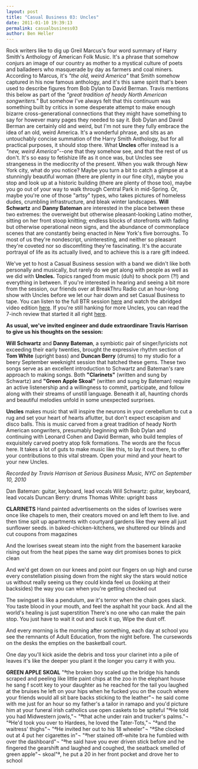 ```yaml
---
layout: post
title: "Casual Business 03: Uncles"
date: 2011-01-10 19:39:13
permalink: casualbusiness03
author: Ben Heller
---
```

Rock writers like to dig up Greil Marcus's four word summary of Harry Smith's Anthology of American Folk Music. It's a phrase that somehow conjurs an image of our country as mother to a mystical culture of poets and balladeers who masquerade by day as farmers and coal miners. According to Marcus, it's _"the old, weird America"_ that Smith somehow captured in his now famous anthology, and it's this same spirit that's been used to describe figures from Bob Dylan to David Berman. Travis mentions this below as part of the _"great tradition of heady North American songwriters."_ But somehow I've always felt that this continuum was something built by critics in some desperate attempt to make enough bizarre cross-generational connections that they might have something to say for however many pages they needed to say it. Bob Dylan and David Berman are certainly old and weird, but I'm not sure they fully embrace the idea of an old, weird America. It's a wonderful phrase, and sits as an untouchably concise summation of the Harry Smith Anthology, but for all practical purposes, it should stop there. What **Uncles** offer instead is a _"new, weird America"_\--one that they somehow see, and that the rest of us don't. It's so easy to fetishize life as it once was, but Uncles see strangeness in the mediocrity of the present. When you walk through New York city, what do you notice? Maybe you turn a bit to catch a glimpse at a stunningly beautiful woman (there are plenty in our fine city), maybe you stop and look up at a historic building (there are plenty of those too), maybe you go out of your way to walk through Central Park in mid-Spring. Or, maybe you're one of those "artsy" types, who takes pictures of homeless dudes, crumbling infrastructure, and bleak winter landscapes. **Will Schwartz** and **Danny Bateman** are interested in the place between these two extremes: the overweight but otherwise pleasant-looking Latino mother, sitting on her front stoop knitting; endless blocks of storefronts with fading but otherwise operational neon signs, and the abundance of commonplace scenes that are constantly being enacted in New York's five borroughs. To most of us they're nondescript, uninteresting, and neither so pleasant they're coveted nor so discomfiting they're fascinating. It's the accurate portrayal of life as its actually lived, and to achieve this is a rare gift indeed.

<!-- more -->

We've yet to host a Casual Business session with a band we didn't like both personally and musically, but rarely do we get along with people as well as we did with **Uncles.** Topics ranged from music (duh) to shock porn (?!) and everything in between. If you're interested in hearing and seeing a bit more from the session, our friends over at BreakThru Radio cut an hour-long show with Uncles before we let our hair down and set Casual Business to tape. You can listen to the full BTR session [here](http://www.breakthruradio.com/#/post/?blog=94&post=88) and watch the abridged video edition [here](http://www.breakthruradio.com/#/post/?blog=85&post=934). If you're still hanking for more Uncles, you can read the 7-inch review that started it all right [here](http://ampeatermusic.com/aem092).

**As usual, we've invited engineer and dude extraordinare Travis Harrison to give us his thoughts on the session:**

**Will Schwartz** and **Danny Bateman**, a symbiotic pair of singer/lyricists not exceeding their early twenties, brought the expressive rhythm section of **Tom White** (upright bass) and **Duncan Berry** (drums) to my studio for a beery September weeknight session that hatched these gems. These two songs serve as an excellent introduction to Schwartz and Bateman's rare approach to making songs. Both **"Clarinets"** (written and sung by Schwartz) and **"Green Apple Skoal"** (written and sung by Bateman) require an active listenership and a willingness to commit, participate, and follow along with their streams of unstill language. Beneath it all, haunting chords and beautiful melodies unfold in some unexpected surprises.

**Uncles** makes music that will inspire the neurons in your cerebellum to cut a rug and set your heart of hearts aflutter, but don't expect escapism and disco balls. This is music carved from a great tradition of heady North American songwriters, presumably beginning with Bob Dylan and continuing with Leonard Cohen and David Berman, who build temples of exquisitely carved poetry atop folk formations. The words are the focus here. It takes a lot of guts to make music like this, to lay it out there, to offer your contributions to this vital stream. Open your mind and your heart to your new Uncles.

_Recorded by Travis Harrison at Serious Business Music, NYC on September 10, 2010_

Dan Bateman: guitar, keyboard, lead vocals Will Schwartz: guitar, keyboard, lead vocals Duncan Berry: drums Thomas White: upright bass

**CLARINETS** Hand painted advertisements on the sides of lowrises were once like chapels to men, their creators moved on and left them to live. and then time spit up apartments with courtyard gardens like they were all just sunflower seeds. in baked-chicken-kitchens, we shuttered our blinds and cut coupons from magazines

And the lowrises sweat steam into the night from the basement karaoke rising out from the heat pipes the same way dirt promises bones to pick clean

And we'd get down on our knees and point our fingers on up high and curse every constellation pissing down from the night sky the stars would notice us without really seeing us they could kinda feel us (looking at their backsides) the way you can when you're getting checked out

The swingset is like a pendulum, aw it's terror when the chain goes slack. You taste blood in your mouth, and feel the asphalt hit your back. And all the world's healing is just superstition There's no one who can make the pain stop. You just have to wait it out and suck it up, Wipe the dust off.

And every morning is the morning after something, each day at school you see the remnants of Adult Education, from the night before. The cursewords on the desks the empties on the basketball court.

One day you'll kick aside the debris and toss your clarinet into a pile of leaves it's like the deeper you plant it the longer you carry it with you.

**GREEN APPLE SKOAL** "ªthe broken boy scaled up the bridge his hands scraped and peeling like little paint chips at the zoo in the elephant house he sang f scott key to your daughter as he reached for the tail you laughed at the bruises he left on your hips when he fucked you on the couch where your friends would all sit bare backs sticking to the leather"¬ he said come with me just for an hour so my father's a tailor in ramapo and you'd picture him at your funeral irish catholics use open caskets to be spiteful "ªHe told you had Midwestern jowls,"¬ "ªthat ache under rain and trucker's palms."¬ "ªHe'd took you over to Hardees, he loved the Tater-Tots,"¬ "ªand the waitress' thighs"¬ "ªHe invited her out to his 18 wheeler"¬ "ªShe clocked out at 4 put her cigarettes in"¬ "ªher stained off-white bra he fumbled with over the dashboard"¬ "ªhe said have you ever driven stick before and he fingered the gearshift and laughed and coughed, the seatback smelled of green apple"¬ skoal"ª, he put a 20 in her front pocket and drove her to school